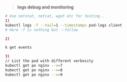 > **logs debug and monitoring**
```bash
# Use netstat, netcat, wget etc for testing..
1) 
kubectl logs -f --tail=1 --timestamps pod-logs client
# Here -f is nothing but --follow

2) 

k get events

3)
// List the pod with different verbosity
kubectl get po nginx --v=7
kubectl get po nginx --v=8
kubectl get po nginx --v=9


```


```YAML
```

```YAML
```

```text
```

```text
```
